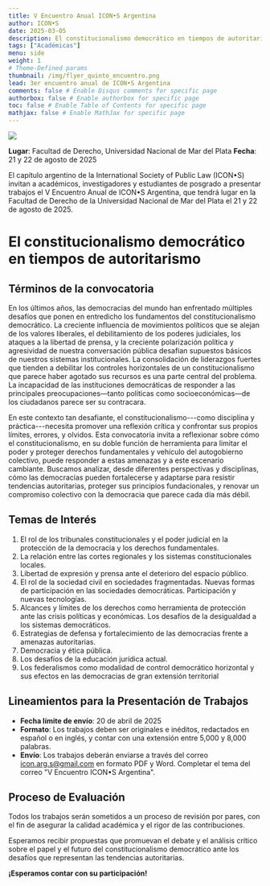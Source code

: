```yaml
---
title: V Encuentro Anual ICON•S Argentina
author: ICON•S
date: 2025-03-05
description: El constitucionalismo democrático en tiempos de autoritarismo
tags: ["Académicas"]
menu: side 
weight: 1
# Theme-Defined params
thumbnail: /img/flyer_quinto_encuentro.png
lead: 3er encuentro anual de ICON•S Argentina
comments: false # Enable Disqus comments for specific page
authorbox: false # Enable authorbox for specific page
toc: false # Enable Table of Contents for specific page
mathjax: false # Enable MathJax for specific page
---
```


![](/img/flyer_quinto_encuentro.png)

**Lugar**: Facultad de Derecho, Universidad Nacional de Mar del Plata 
**Fecha**: 21 y 22 de agosto de 2025 

El capítulo argentino de la International Society of Public Law (ICON•S) invitan a académicos, investigadores y estudiantes de posgrado a presentar trabajos el V Encuentro Anual de ICON•S Argentina, que tendrá lugar en la Facultad de Derecho de la Universidad Nacional de Mar del Plata  el 21 y 22 de agosto de 2025. 

<!--more-->

# El constitucionalismo democrático en tiempos de autoritarismo

## Términos de la convocatoria

En los últimos años, las democracias del mundo han enfrentado múltiples desafíos que ponen en entredicho los fundamentos del constitucionalismo democrático. La creciente influencia de movimientos políticos que se alejan de los valores liberales, el debilitamiento de los poderes judiciales, los ataques a la libertad de prensa, y la creciente polarización política y agresividad de nuestra conversación pública desafían supuestos básicos de nuestros sistemas institucionales. La consolidación de liderazgos fuertes que tienden a debilitar los controles horizontales de un constitucionalismo que parece haber agotado sus recursos es una parte central del problema. La incapacidad de las instituciones democráticas de responder a las principales preocupaciones—tanto políticas como socioeconómicas—de los ciudadanos parece ser su contracara. 

En este contexto tan desafiante, el constitucionalismo---como disciplina y práctica---necesita promover una reflexión crítica y confrontar sus propios límites, errores, y olvidos. Esta convocatoria invita a reflexionar sobre cómo el constitucionalismo, en su doble función de herramienta para limitar el poder y proteger derechos fundamentales y vehículo del autogobierno colectivo, puede responder a estas amenazas y a este escenario cambiante. Buscamos analizar, desde diferentes perspectivas y disciplinas, cómo las democracias pueden fortalecerse y adaptarse para resistir tendencias autoritarias, proteger sus principios fundacionales, y renovar un compromiso colectivo con la democracia que parece cada día más débil.

## Temas de Interés

1. El rol de los tribunales constitucionales y el poder judicial en la protección de la democracia y los derechos fundamentales.
2. La relación entre las cortes regionales y los sistemas constitucionales locales.
3. Libertad de expresión y prensa ante el deterioro del espacio público.
4. El rol de la sociedad civil en sociedades fragmentadas. Nuevas formas de participación en las sociedades democráticas. Participación y nuevas tecnologías.
5. Alcances y límites de los derechos como herramienta de protección ante las crisis políticas y económicas. Los desafíos de la desigualdad a los sistemas democráticos.
6. Estrategias de defensa y fortalecimiento de las democracias frente a amenazas autoritarias.
7. Democracia y ética pública.
8. Los desafíos de la educación jurídica actual.
9. Los federalismos como modalidad de control democrático horizontal y sus efectos en las democracias de gran extensión territorial

## Lineamientos para la Presentación de Trabajos

- **Fecha límite de envío**: 20 de abril de 2025
- **Formato**: Los trabajos deben ser originales e inéditos, redactados en español o en inglés, y contar con una extensión entre 5,000 y 8,000 palabras.
- **Envío**: Los trabajos deberán enviarse a través del correo icon.arg.s@gmail.com en formato PDF y Word. Completar el tema del correo "V Encuentro ICON•S Argentina". 

## Proceso de Evaluación

Todos los trabajos serán sometidos a un proceso de revisión por pares, con el fin de asegurar la calidad académica y el rigor de las contribuciones.

Esperamos recibir propuestas que promuevan el debate y el análisis crítico sobre el papel y el futuro del constitucionalismo democrático ante los desafíos que representan las tendencias autoritarias. 

**¡Esperamos contar con su participación!**

